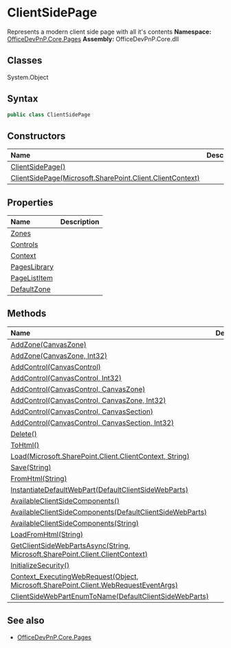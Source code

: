 # ClientSidePage
Represents a modern client side page with all it's contents
**Namespace:** [OfficeDevPnP.Core.Pages](OfficeDevPnP.Core.Pages.md)
**Assembly:** OfficeDevPnP.Core.dll
## Classes
System.Object
## Syntax
```C#
public class ClientSidePage
```
## Constructors
|**Name**|**Description**|
|:-----|:-----|
| [ClientSidePage()](ClientSidePageconstructor1details.md) | 
| [ClientSidePage(Microsoft.SharePoint.Client.ClientContext)](ClientSidePageconstructor1details.md) | 
## Properties
|**Name**|**Description**|
|:-----|:-----|
| [Zones](ClientSidePage.Zones.md) | 
| [Controls](ClientSidePage.Controls.md) | 
| [Context](ClientSidePage.Context.md) | 
| [PagesLibrary](ClientSidePage.PagesLibrary.md) | 
| [PageListItem](ClientSidePage.PageListItem.md) | 
| [DefaultZone](ClientSidePage.DefaultZone.md) | 
## Methods
|**Name**|**Description**|
|:-----|:-----|
| [AddZone(CanvasZone)](ClientSidePageAddZoneCanvasZone.md) | 
| [AddZone(CanvasZone, Int32)](ClientSidePageAddZoneCanvasZoneInt32.md) | 
| [AddControl(CanvasControl)](ClientSidePageAddControlCanvasControl.md) | 
| [AddControl(CanvasControl, Int32)](ClientSidePageAddControlCanvasControlInt32.md) | 
| [AddControl(CanvasControl, CanvasZone)](ClientSidePageAddControlCanvasControlCanvasZone.md) | 
| [AddControl(CanvasControl, CanvasZone, Int32)](ClientSidePageAddControlCanvasControlCanvasZoneInt32.md) | 
| [AddControl(CanvasControl, CanvasSection)](ClientSidePageAddControlCanvasControlCanvasSection.md) | 
| [AddControl(CanvasControl, CanvasSection, Int32)](ClientSidePageAddControlCanvasControlCanvasSectionInt32.md) | 
| [Delete()](ClientSidePageDelete.md) | 
| [ToHtml()](ClientSidePageToHtml.md) | 
| [Load(Microsoft.SharePoint.Client.ClientContext, String)](ClientSidePageLoadMicrosoft.SharePoint.Client.ClientContextString.md) | 
| [Save(String)](ClientSidePageSaveString.md) | 
| [FromHtml(String)](ClientSidePageFromHtmlString.md) | 
| [InstantiateDefaultWebPart(DefaultClientSideWebParts)](ClientSidePageInstantiateDefaultWebPartDefaultClientSideWebParts.md) | 
| [AvailableClientSideComponents()](ClientSidePageAvailableClientSideComponents.md) | 
| [AvailableClientSideComponents(DefaultClientSideWebParts)](ClientSidePageAvailableClientSideComponentsDefaultClientSideWebParts.md) | 
| [AvailableClientSideComponents(String)](ClientSidePageAvailableClientSideComponentsString.md) | 
| [LoadFromHtml(String)](ClientSidePageLoadFromHtmlString.md) | 
| [GetClientSideWebPartsAsync(String, Microsoft.SharePoint.Client.ClientContext)](ClientSidePageGetClientSideWebPartsAsyncStringMicrosoft.SharePoint.Client.ClientContext.md) | 
| [InitializeSecurity()](ClientSidePageInitializeSecurity.md) | 
| [Context_ExecutingWebRequest(Object, Microsoft.SharePoint.Client.WebRequestEventArgs)](ClientSidePageContext_ExecutingWebRequestObjectMicrosoft.SharePoint.Client.WebRequestEventArgs.md) | 
| [ClientSideWebPartEnumToName(DefaultClientSideWebParts)](ClientSidePageClientSideWebPartEnumToNameDefaultClientSideWebParts.md) | 
## See also
- [OfficeDevPnP.Core.Pages](OfficeDevPnP.Core.Pages.md)

